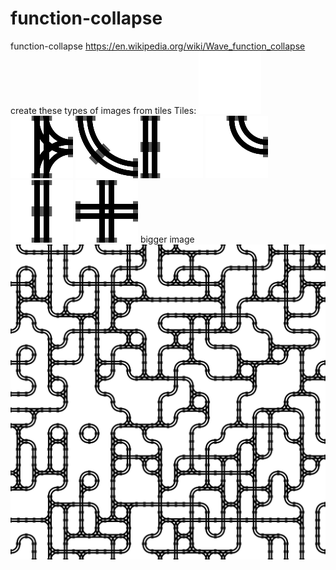 # function-collapse
function-collapse
https://en.wikipedia.org/wiki/Wave_function_collapse
create these types of images from tiles
Tiles:
![alt text](https://github.com/Saher-Amasha/function-collapse/blob/main/tiles/rail/tile0.png?raw=true)
![alt text](https://github.com/Saher-Amasha/function-collapse/blob/main/tiles/rail/tile1.png?raw=true)
![alt text](https://github.com/Saher-Amasha/function-collapse/blob/main/tiles/rail/tile2.png?raw=true)
![alt text](https://github.com/Saher-Amasha/function-collapse/blob/main/tiles/rail/tile3.png?raw=true)
![alt text](https://github.com/Saher-Amasha/function-collapse/blob/main/tiles/rail/tile4.png?raw=true)
![alt text](https://github.com/Saher-Amasha/function-collapse/blob/main/tiles/rail/tile5.png?raw=true)
![alt text](https://github.com/Saher-Amasha/function-collapse/blob/main/tiles/rail/tile6.png?raw=true)
bigger image 
![alt text](https://github.com/Saher-Amasha/function-collapse/blob/main/current_grid_image.jpg?raw=true)

